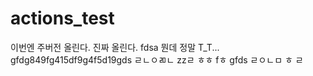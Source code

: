 # actions_test
이번엔 주버전 올린다.
진짜 올린다.
fdsa
뭔데 정말 T_T...
gfdg849fg415df9g4f5d19gds
ㄹㄴㅇㄻㄴ
zzㄹ
ㅎㅎ
fㅎ
gfds
ㄹㅇㄴㅁ
ㅎ
ㄹ
